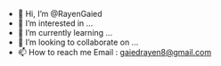 - 👋 Hi, I’m @RayenGaied
- 👀 I’m interested in ...
- 🌱 I’m currently learning  ...
- 💞️ I’m looking to collaborate on ...
- 📫 How to reach me Email : gaiedrayen8@gmail.com

<!---
RayenGaied/RayenGaied is a ✨ special ✨ repository because its `README.md` (this file) appears on your GitHub profile.
You can click the Preview link to take a look at your changes.
--->
